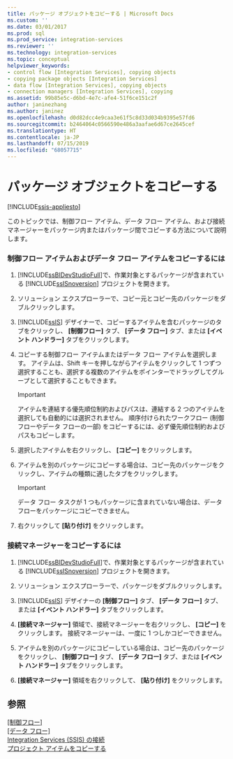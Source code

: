 ```yaml
---
title: パッケージ オブジェクトをコピーする | Microsoft Docs
ms.custom: ''
ms.date: 03/01/2017
ms.prod: sql
ms.prod_service: integration-services
ms.reviewer: ''
ms.technology: integration-services
ms.topic: conceptual
helpviewer_keywords:
- control flow [Integration Services], copying objects
- copying package objects [Integration Services]
- data flow [Integration Services], copying objects
- connection managers [Integration Services], copying
ms.assetid: 99b85e5c-d6bd-4e7c-afe4-51f6ce151c2f
author: janinezhang
ms.author: janinez
ms.openlocfilehash: d0d82dcc4e9caa3e61f5c8d33d034b9395e57fd6
ms.sourcegitcommit: b2464064c0566590e486a3aafae6d67ce2645cef
ms.translationtype: HT
ms.contentlocale: ja-JP
ms.lasthandoff: 07/15/2019
ms.locfileid: "68057715"
---
```

# <a name="copy-package-objects"></a>パッケージ オブジェクトをコピーする

[!INCLUDE[ssis-appliesto](../includes/ssis-appliesto-ssvrpluslinux-asdb-asdw-xxx.md)]


  このトピックでは、制御フロー アイテム、データ フロー アイテム、および接続マネージャーをパッケージ内またはパッケージ間でコピーする方法について説明します。  
  
### <a name="to-copy-control-and-data-flow-items"></a>制御フロー アイテムおよびデータ フロー アイテムをコピーするには  
  
1.  [!INCLUDE[ssBIDevStudioFull](../includes/ssbidevstudiofull-md.md)]で、作業対象とするパッケージが含まれている [!INCLUDE[ssISnoversion](../includes/ssisnoversion-md.md)] プロジェクトを開きます。  
  
2.  ソリューション エクスプローラーで、コピー元とコピー先のパッケージをダブルクリックします。  
  
3.  [!INCLUDE[ssIS](../includes/ssis-md.md)] デザイナーで、コピーするアイテムを含むパッケージのタブをクリックし、 **[制御フロー]** タブ、 **[データ フロー]** タブ、または **[イベント ハンドラー]** タブをクリックします。  
  
4.  コピーする制御フロー アイテムまたはデータ フロー アイテムを選択します。 アイテムは、Shift キーを押しながらアイテムをクリックして 1 つずつ選択することも、選択する複数のアイテムをポインターでドラッグしてグループとして選択することもできます。  
  
    > [!IMPORTANT]  
    >  アイテムを連結する優先順位制約およびパスは、連結する 2 つのアイテムを選択しても自動的には選択されません。 順序付けられたワークフロー (制御フローやデータ フローの一部) をコピーするには、必ず優先順位制約およびパスもコピーします。  
  
5.  選択したアイテムを右クリックし、 **[コピー]** をクリックします。  
  
6.  アイテムを別のパッケージにコピーする場合は、コピー先のパッケージをクリックし、アイテムの種類に適したタブをクリックします。  
  
    > [!IMPORTANT]  
    >  データ フロー タスクが 1 つもパッケージに含まれていない場合は、データ フローをパッケージにコピーできません。  
  
7.  右クリックして **[貼り付け]** をクリックします。  
  
### <a name="to-copy-connection-managers"></a>接続マネージャーをコピーするには  
  
1.  [!INCLUDE[ssBIDevStudioFull](../includes/ssbidevstudiofull-md.md)]で、作業対象とするパッケージが含まれている [!INCLUDE[ssISnoversion](../includes/ssisnoversion-md.md)] プロジェクトを開きます。  
  
2.  ソリューション エクスプローラーで、パッケージをダブルクリックします。  
  
3.  [!INCLUDE[ssIS](../includes/ssis-md.md)] デザイナーの **[制御フロー]** タブ、 **[データ フロー]** タブ、または **[イベント ハンドラー]** タブをクリックします。  
  
4.  **[接続マネージャー]** 領域で、接続マネージャーを右クリックし、 **[コピー]** をクリックします。 接続マネージャーは、一度に 1 つしかコピーできません。  
  
5.  アイテムを別のパッケージにコピーしている場合は、コピー先のパッケージをクリックし、 **[制御フロー]** タブ、 **[データ フロー]** タブ、または **[イベント ハンドラー]** タブをクリックします。  
  
6.  **[接続マネージャー]** 領域を右クリックして、 **[貼り付け]** をクリックします。  
  
## <a name="see-also"></a>参照  
 [[制御フロー]](../integration-services/control-flow/control-flow.md)   
 [[データ フロー]](../integration-services/data-flow/data-flow.md)   
 [Integration Services &#40;SSIS&#41; の接続](../integration-services/connection-manager/integration-services-ssis-connections.md)   
 [プロジェクト アイテムをコピーする](https://msdn.microsoft.com/library/1606c54d-20f9-49f3-a4ef-caad83a772aa)  
  
  
